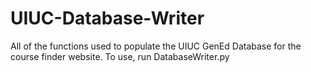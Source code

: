 # UIUC-Database-Writer
All of the functions used to populate the UIUC GenEd Database for the course finder website.
To use, run DatabaseWriter.py
